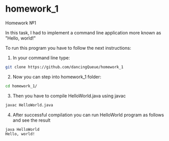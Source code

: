 # homework_1
Homework №1

In this task, I had to implement a command line application more known as "Hello, world!"

To run this program you have to follow the next instructions:

1. In your command line type: 
  ```bash
  git clone https://github.com/dancingQueue/homework_1
  ```
  
2. Now you can step into homework_1 folder: 
  ```bash
  cd homework_1/
  ```
  
3. Then you have to compile HelloWorld.java using javac
  ```bash
  javac HelloWorld.java
  ```


4. After successful compilation you can run HelloWorld program as follows and see the result
  ```bash
  java HelloWorld
  Hello, world!
  ```
